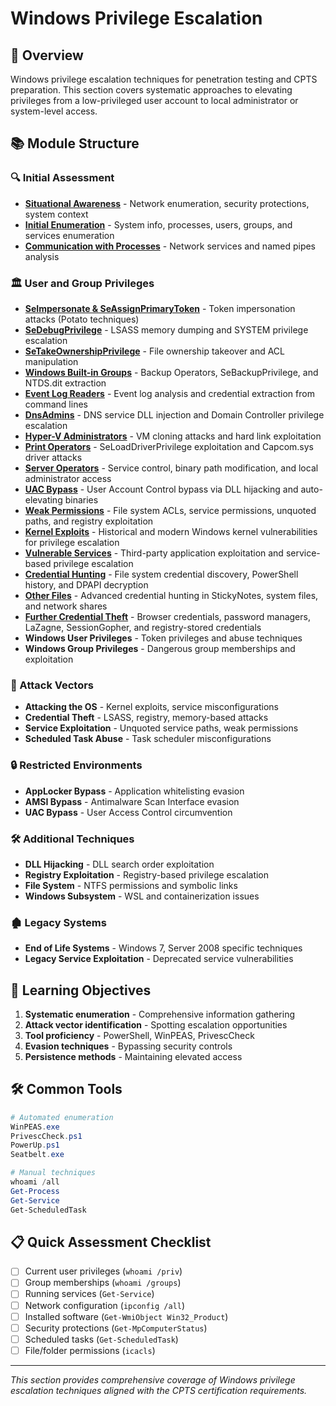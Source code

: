 # Windows Privilege Escalation

## 🎯 Overview

Windows privilege escalation techniques for penetration testing and CPTS preparation. This section covers systematic approaches to elevating privileges from a low-privileged user account to local administrator or system-level access.

## 📚 Module Structure

### 🔍 Initial Assessment
- **[Situational Awareness](situational-awareness.md)** - Network enumeration, security protections, system context
- **[Initial Enumeration](initial-enumeration.md)** - System info, processes, users, groups, and services enumeration
- **[Communication with Processes](communication-with-processes.md)** - Network services and named pipes analysis

### 🏛️ User and Group Privileges  
- **[SeImpersonate & SeAssignPrimaryToken](seimpersonate-privilege-escalation.md)** - Token impersonation attacks (Potato techniques)
- **[SeDebugPrivilege](sedebug-privilege-escalation.md)** - LSASS memory dumping and SYSTEM privilege escalation
- **[SeTakeOwnershipPrivilege](setakeownership-privilege-escalation.md)** - File ownership takeover and ACL manipulation
- **[Windows Built-in Groups](windows-builtin-groups.md)** - Backup Operators, SeBackupPrivilege, and NTDS.dit extraction
- **[Event Log Readers](event-log-readers.md)** - Event log analysis and credential extraction from command lines
- **[DnsAdmins](dnsadmins-privilege-escalation.md)** - DNS service DLL injection and Domain Controller privilege escalation
- **[Hyper-V Administrators](hyperv-administrators.md)** - VM cloning attacks and hard link exploitation
- **[Print Operators](print-operators.md)** - SeLoadDriverPrivilege exploitation and Capcom.sys driver attacks
- **[Server Operators](server-operators.md)** - Service control, binary path modification, and local administrator access
- **[UAC Bypass](uac-bypass.md)** - User Account Control bypass via DLL hijacking and auto-elevating binaries
- **[Weak Permissions](weak-permissions.md)** - File system ACLs, service permissions, unquoted paths, and registry exploitation
- **[Kernel Exploits](kernel-exploits.md)** - Historical and modern Windows kernel vulnerabilities for privilege escalation
- **[Vulnerable Services](vulnerable-services.md)** - Third-party application exploitation and service-based privilege escalation
- **[Credential Hunting](credential-hunting.md)** - File system credential discovery, PowerShell history, and DPAPI decryption
- **[Other Files](other-files.md)** - Advanced credential hunting in StickyNotes, system files, and network shares
- **[Further Credential Theft](further-credential-theft.md)** - Browser credentials, password managers, LaZagne, SessionGopher, and registry-stored credentials
- **Windows User Privileges** - Token privileges and abuse techniques
- **Windows Group Privileges** - Dangerous group memberships and exploitation

### 🎯 Attack Vectors
- **Attacking the OS** - Kernel exploits, service misconfigurations
- **Credential Theft** - LSASS, registry, memory-based attacks
- **Service Exploitation** - Unquoted service paths, weak permissions
- **Scheduled Task Abuse** - Task scheduler misconfigurations

### 🔒 Restricted Environments
- **AppLocker Bypass** - Application whitelisting evasion
- **AMSI Bypass** - Antimalware Scan Interface evasion
- **UAC Bypass** - User Access Control circumvention

### 🛠️ Additional Techniques
- **DLL Hijacking** - DLL search order exploitation
- **Registry Exploitation** - Registry-based privilege escalation
- **File System** - NTFS permissions and symbolic links
- **Windows Subsystem** - WSL and containerization issues

### 🏚️ Legacy Systems
- **End of Life Systems** - Windows 7, Server 2008 specific techniques
- **Legacy Service Exploitation** - Deprecated service vulnerabilities

## 🎯 Learning Objectives

1. **Systematic enumeration** - Comprehensive information gathering
2. **Attack vector identification** - Spotting escalation opportunities  
3. **Tool proficiency** - PowerShell, WinPEAS, PrivescCheck
4. **Evasion techniques** - Bypassing security controls
5. **Persistence methods** - Maintaining elevated access

## 🛠️ Common Tools

```powershell
# Automated enumeration
WinPEAS.exe
PrivescCheck.ps1
PowerUp.ps1
Seatbelt.exe

# Manual techniques
whoami /all
Get-Process
Get-Service
Get-ScheduledTask
```

## 📋 Quick Assessment Checklist

- [ ] Current user privileges (`whoami /priv`)
- [ ] Group memberships (`whoami /groups`)
- [ ] Running services (`Get-Service`)
- [ ] Network configuration (`ipconfig /all`)
- [ ] Installed software (`Get-WmiObject Win32_Product`)
- [ ] Security protections (`Get-MpComputerStatus`)
- [ ] Scheduled tasks (`Get-ScheduledTask`)
- [ ] File/folder permissions (`icacls`)

---

*This section provides comprehensive coverage of Windows privilege escalation techniques aligned with the CPTS certification requirements.* 
